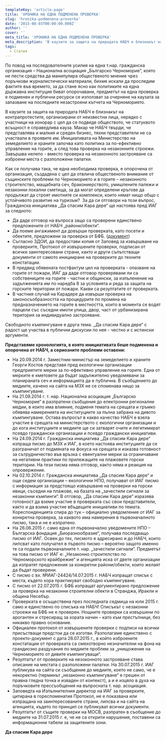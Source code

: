 ```yaml
---
templateKey: 'article-page'
title: 'ХРОНИКА НА ЕДНА ПОДМЕНЕНА ПРОВЕРКА'
slug: 'hronika-podmenena-proverka'
date: '2015-08-03T00:00:00.000Z'
author: ''
cover: ''
meta_title: 'ХРОНИКА НА ЕДНА ПОДМЕНЕНА ПРОВЕРКА'
meta_description: 'В каузите за защита на природата НАБЧ е близнакът на контрапротестите, организирани от неизвестни лица, нерядко с участници на хонорар с цел да се подведе обществото, че статуквото всъщност е справедлива кауза.'
tags:
  - Статия
---
```


По повод на последователните усилия на една т.нар. гражданска организация – Национална асоциация „Българско Черноморие”, която не пести средства да манипулира общественото мнение чрез поръчкови журналистически материали, бихме искали да проследим фактите във времето, за да стане ясно как политиките на една държавна институция биват опорочавани, предметът на една проверка е подменен и публични ресурси се използват за очерняне на каузата за запазване на последните незастроени кътчета на Черноморието.

В каузите за защита на природата НАБЧ е близнакът на контрапротестите, организирани от неизвестни лица, нерядко с участници на хонорар с цел да се подведе обществото, че статуквото всъщност е справедлива кауза. Макар че НАБЧ твърди, че представлява и малкия и среден бизнес, тяхни представители не са участвали в проявите им.
Инициативата на Министерство на земеделието и храните започва като политика за по-ефективно управление на горите, а след това проверка на незаконните строежи. Завършва нелепо - вместо проверка на незаконното застрояване са изброени места с разположени палатки.

Как се получава така, че една необходима проверка, е опорочена от организация, създадена с цел да отвлича общественото внимание от същинските проблеми по Черноморието и в горите – незаконното строителство, мащабната сеч, бракониерството, умишлените палежи и незаконни локални сметища, за да могат определени кръгове да продължат да строят имотните си комплекси, които нямат нищо общо с устойчивото развитие на туризъм? 
За да си отговори на този въпрос, Гражданска инициатива „Да спасим Кара дере“ ще настоява пред ИАГ за следното:

- Да даде отговор на въпроса защо са проверени единствено предложените от НАБЧ „райони/обекти“.
- Да поеме ангажимент да довърши проверката, като посети и обектите, предложени за проверка от БФБ. ([документ](http://forthenature.org/documents/1002))
- Съгласно ЗДОИ, да предостави копия от Заповед за извършване на проверките, Протокол от извършените проверки, подписан от всички заинтересовани страни, както и други съпътстващи документи от самото иницииране на проверките до техните констатации.
- В предвид обявената постфактум цел на проверката - опазване на горите от пожари, ИАГ да даде отговор проверявани ли са собствениците на горите - частни и общински, за изпъленение на задълженията им по наредба 8 за условията и реда за защита на горските територии от пожари. Какви са резултатите от проверката.
- В частния случай на Карадере да извърши проверка на законосъобразността на процедурите по промяна на предназначението на горите в местността, които в момента се водят парцели със съседни имоти улица, двор, част от урбанизирана територия за индивидуално застрояване.

Свободното къмпингуване е друга тема. „Да спасим Кара дере“ с радост ще участва в публични дискусии по нея - честно и с истински аргументи.

**Представяме хронологията, в която инициативата беше подменена и опорочена от НАБЧ, а сериозните проблеми оставени:**

- На 20.09.2014 г. Заместник-министър на земеделието и храните Георги Костов представя пред екологични организации предприетите мерки за по-ефективно управление на горите. Една от мерките е кметовете да бъдат задължително уведомявани за планираната сеч и информацията да е публична. В съобщението до медиите, качено на сайта на МЗХ не се споменава нищо за къмпингуване.
- На 21.09.2014 г. т. нар. Национална асоциация „Българско Черноморие“ в разпратени съобщения до електронни регионални медии, в които има влияние, подменя темата на срещата и гръмко обявява намеренията на институциите за пълна забрана на дивото къмпингуване. Остава въпросът в какво качество НАБЧ е взела участие в срещата на министерството с екологични организации и до кога институциите и медиите ще си затварят очите и легитимират псевдо граждански организации и псевдо граждански инициативи.
- На 24.09.2014 г. Гражданска инициатива „Да спасим Кара дере“ изпраща писмо до МЗХ и ИАГ, в което настоява институциите да се разграничат от подмяната на фокуса на срещата и изказва готовност за сътрудничество във връзка с евентуални мерки за ограничаване на негативни практики по прилежащите на плажовете горски територии. На тези писма няма отговор, както няма и реакция на опровержение.
- На 02.10.2014 г. Гражданска инициатива „Да спасим Кара дере“ и още седем организации – екологични НПО, получават от ИАГ писмо с информация за предстоящо извършване на проверки на горски ивици, съседни на плажове, на базата на „зачестили сигнали за незаконни къмпинги“. В отговор, „Да спасим Кара дере“ изразява готовност да вземе участие в проверката със свои представители, както и да взима участие вбъдещите инициативи по темата. Кореспонденцията спира до тук – официално уведомление от ИАГ за конкретна проверка, за каквото има намерения в първоначалното писмо, така и не е изпратено.
- На 26.06.2015 г. само една от първоначално уведомените НПО – Българска фондация „Биоразнообразие“, получава последващо писмо от ИАГ. Освен до тях, писмото е адресирано и до НАБЧ, които липсват като получател в първото писмо – вероятно защото именно те са подали първоначалните т. нар. „зачестили сигнали“. Предметът на това писмо от ИАГ е: „Незаконно строителство по Черноморското крайбрежие“ и агенцията иска от двете организации да изпратят предложения за конкретни райони/обекти, които желаят да бъдат проверени.
- С писмо с вх. №ИАГ-24424/14.07.2015 г. НАБЧ изпращат списък с места, където хора практикуват свободно къмпингуване.
- С писмо от 22.07.2015 г. БФБ изпращат аргументирано предложение за проверка на незаконни строителни обекти в Странджа, Иракли и община Несебър.
- Проверката е осъществена през последната седмица на юли 2015 г. само и единствено по списъка на НАБЧ! Списъкът с незаконни строежи на БФБ не е проверен. Нощните проверки са извършени по арогантен и стресиращ за хората начин – като към престъпници, без никакво правно основание.
- Официален протокол от извършените проверки с подписи на всички присъстващи предстои да се изготви. Разполагаме единствено с проекто-документ с дата 28.07.2015 г., в който изброените констатации от проверката са смехотворно незначителни на фона на грандиозно раздухания по медиите проблем за „унищожение на Черноморието от дивите къмпингуващи“.
- Резултатът от проверките на незоконното застрояване става описание на местата с разположени палатки. На 30.07.2015 г. ИАГ публикува на сайта си съобщение до медиите, което не само, че е некоректно (терминът „незаконно къмпингуване“ е грешен от правна гледна точка и изваден от контекст), а и е изцяло в духа на поръчковите прессъобщения на въпросната т. нар. асоциация.
- Заповедта на Изпълнителния директор на ИАГ за проверките, цитирана в гореспоменатия Протокол, не е показвана или изпращана на заинтересованите страни, липсва и на сайта на агенцията, където по принцип се публикуват всички документи.
- Резултатът от същите проверки на МОСВ, разпратен в съобщение до медиите на 31.07.2015 г. е, че не са открити нарушения, поставени са информационни табели за защитените зони.

**Да спасим Кара дере**
